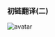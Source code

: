 ### 初链翻译(二)
![avatar](https://github.com/truechain/wiki/blob/master/analysis/truechain-consensus-core/img/1.3.png)
